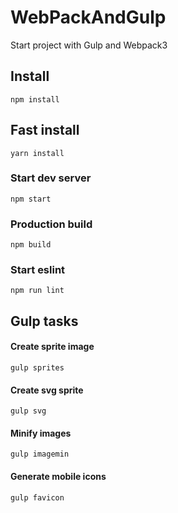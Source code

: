 # WebPackAndGulp
Start project with Gulp and Webpack3

## Install
    npm install    
## Fast install
    yarn install
### Start dev server
    npm start
### Production build    
    npm build
### Start eslint
    npm run lint

## Gulp tasks

#### Create sprite image
    gulp sprites
#### Create svg sprite
    gulp svg
#### Minify images
    gulp imagemin
#### Generate mobile icons
    gulp favicon